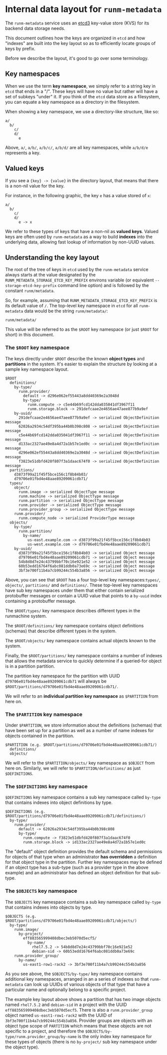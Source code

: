 # Internal data layout for `runm-metadata`

The `runm-metadata` service uses an [etcd3](https://coreos.com/etcd/) key-value
store (KVS) for its backend data storage needs.

This document outlines how the keys are organized in `etcd` and how "indexes"
are built into the key layout so as to efficiently locate groups of keys by
prefix.

Before we describe the layout, it's good to go over some terminology.

## Key namespaces

When we use the term **key namespace**, we simply refer to a string key in
`etcd` that ends in a "/". These keys will have no value but rather will have a
set of subkeys "under" it. If you think of the `etcd` data store as a
filesystem, you can equate a key namespace as a directory in the filesystem.

When showing a key namespace, we use a directory-like structure, like so:

```
a/
  b/
    c/
    d/
      e
```

Above, `a/`, `a/b/`, `a/b/c/`, `a/b/d/` are all key namespaces, while `a/b/d/e`
represents a key.

## Valued keys

If you see a `{key} -> {value}` in the directory layout, that means that there
is a non-nil value for the key.

For instance, in the following graphic, the key `e` has a value stored of `x`:

```
a/
  b/
    c/
    d/
      e -> x
```

We refer to these types of keys that have a non-nil as **valued keys**. Valued
keys are often used by `runm-metadata` as a way to build **indexes** into the
underlying data, allowing fast lookup of information by non-UUID values.

## Understanding the key layout

The root of the tree of keys in `etcd` used by the `runm-metadata` service
always starts at the value designated by the
`RUNM_METADATA_STORAGE_ETCD_KEY_PREFIX` environs variable (or equivalent
`--storage-etcd-key-prefix` command line option) and is followed by the
constant `runm/metadata`.

So, for example, assuming that `RUNM_METADATA_STORAGE_ETCD_KEY_PREFIX` is its
default value of `/`. The top-level key namespace in `etcd` for all
`runm-metadata` data would be the string `runm/metadata/`:

```
runm/metadata/
```

This value will be referred to as the `$ROOT` key namespace (or just `$ROOT`
for short) in this document.

### The `$ROOT` key namespace

The keys directly under `$ROOT` describe the known **object types** and
**partitions** in the system. It's easier to explain the structure by looking
at a sample key namespace layout.

```
$ROOT
  definitions/
    by-type/
      runm.provider/
        default -> d296e062ef55443a8dd40369e2a3048d
        by-type/
          runm.compute -> c5e44b69fcd142dda035041df3967f11
          runm.storage.block -> 291defcaae2e4656ae47aee877b9a9ef
    by-uuid/
      291defcaae2e4656ae47aee877b9a9ef -> serialized ObjectDefinition message
      62026a2934c54df395ba44b0b398c808 -> serialized ObjectDefinition message
      c5e44b69fcd142dda035041df3967f11 -> serialized ObjectDefinition message
      d133ac2327ae49e8a4d72a1b57e1ed0c -> serialized ObjectDefinition message
      d296e062ef55443a8dd40369e2a3048d -> serialized ObjectDefinition message
      f3823e51dbfd420f807f3a1daac674f0 -> serialized ObjectDefinition message
  partitions/
    d3873f99a21f45f5bce156c1f8b84b03/
    d79706e01fbd4e48aae89209061cdb71/
  types/
    object/
      runm.image -> serialized ObjectType message
      runm.machine -> serialized ObjectType message
      runm.partition -> serialized ObjectType message
      runm.provider -> serialized ObjectType message
      runm.provider_group -> serialized ObjectType message
    runm.provider/
      runm.compute_node -> serialized ProviderType message
  objects/
    by-type/
      runm.partition/
        by-name/
          us-east.example.com -> d3873f99a21f45f5bce156c1f8b84b03
          us-west.example.com -> d79706e01fbd4e48aae89209061cdb71
    by-uuid/
      d3873f99a21f45f5bce156c1f8b84b03 -> serialized Object message
      d79706e01fbd4e48aae89209061cdb71 -> serialized Object message
      54b8d8d7e24c43799bbf70c16e921e52 -> serialized Object message
      60b53edd16764f6abc081ddb0a73e69c -> serialized Object message
      3bf3e700f11b4a7cb99244c554b3a856 -> serialized Object message
```

Above, you can see that `$ROOT` has a four top-level key namespaces:`types/`,
`objects/`, `partitions/` and `definitions/`. These top-level key namespaces
have sub key namespaces under them that either contain serialized protobuffer
messages or contain a UUID value that points to a `by-uuid` index containing a
protobuffer message.

The `$ROOT/types/` key namespace describes different types in the runmachine
system.

The `$ROOT/definitions/` key namespace contains object definitions (schemas)
that describe different types in the system.

The `$ROOT/objects/` key namespace contains actual objects known to the system.

Finally, the `$ROOT/partitions/` key namespace contains a number of indexes
that allows the metadata service to quickly determine if a queried-for object
is in a partition partition.

The partition key namespace for the partition with UUID
`d79706e01fbd4e48aae89209061cdb71` will always be
`$ROOT/partitions/d79706e01fbd4e48aae89209061cdb71/`.

We will refer to an **individual partition key namespace** as `$PARTITION` from
here on.

### The `$PARTITION` key namespace

Under `$PARTITION`, we store information about the definitions (schemas) that
have been set up for a partition as well as a number of name indexes for
objects contained in the partition.

```
$PARTITION (e.g. $ROOT/partitions/d79706e01fbd4e48aae89209061cdb71/)
  definitions/
  objects/
```

We will refer to the `$PARTITION/objects/` key namespace as `$OBJECT` from here
on. Similarly, we will refer to `$PARTITION/definitions/` as just
`$DEFINITIONS`.

### The `$DEFINITIONS` key namespace

`$DEFINITIONS` key namespace contains a sub key namespace called `by-type` that
contains indexes into object definitions by type.

```
$DEFINITIONS (e.g. $ROOT/partitions/d79706e01fbd4e48aae89209061cdb71/definitions/)
  by-type/
    runm.provider/
      default -> 62026a2934c54df395ba44b0b398c808
      by-type/
        runm.compute -> f3823e51dbfd420f807f3a1daac674f0
        runm.storage.block -> id133ac2327ae49e8a4d72a1b57e1ed0c
```

The "default" object definition provides the default schema and permissions for
objects of that type when an administrator **has overridden** a definition for
that object type in the partition. Further key namespaces may be defined if an
object type has a sub-type (such as a provider type in the above example) and
an administrator has defined an object definition for that sub-type.

### The `$OBJECTS` key namespace

The `$OBJECTS` key namespace contains a sub key namespace called `by-type`
that contains indexes into objects by type.

```
$OBJECTS (e.g. $ROOT/partitions/d79706e01fbd4e48aae89209061cdb71/objects/)
  by-type/
    runm.image/
      by-project/
        eff883565999408dbec3eb5070d5ecf5/
          by-name/
            rhel7.5.2 -> 54b8d8d7e24c43799bbf70c16e921e52
            debian-sid -> 60b53edd16764f6abc081ddb0a73e69c
    runm.provider_group/
      by-name/
        us-east1-row1-rack2 -> 3bf3e700f11b4a7cb99244c554b3a856
```

As you see above, the `$OBJECTS/by-type/` key namespace contains additional key
namespaces, arranged in an a series of indexes so that `runm-metadata` can look
up UUIDs of various objects of that type that have a particular name and
optionally belong to a specific project.

The example key layout above shows a partition that has two image objects named
`rhel7.5.2` and `debian-sid` in a project with the UUID
`eff883565999408dbec3eb5070d5ecf5`. There is also a `runm.provider_group` object named
`us-east1-row1-rack2` with the UUID of `3bf3e700f11b4a7cb99244c554b3a856`.
Provider groups are objects with an object type scope of `PARTITION` which
means that these objects are not specific to a project, and therefore the
`$OBJECTS/by-type/runm.provider_group/by-name` is the only index key namespace
for these types of objects (there is no `by-project/` sub key namespace under
the object type).
